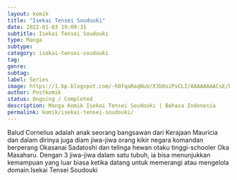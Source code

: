 ```yaml
---
layout: komik
title: "Isekai Tensei Soudouki"
date: 2022-01-03 19:09:31
subtitle: Isekai Tensei Soudouki
type: Manga
subtype: 
category: isekai-tensei-soudouki
tag: 
genre: 
subtag: 
label: Series
image: https://1.bp.blogspot.com/-h0fqaRaqNuU/X3b0xiPvCLI/AAAAAAAACsE/kSLoFb7BBpoMEyR74ufL22nY8vDEBquGACLcBGAsYHQ/s72-c/002.jpg
author: Postkomik
status: Ongoing / Completed
description: Manga Komik Isekai Tensei Soudouki | Bahasa Indonesia
permalink: komik/isekai-tensei-soudouki/
---
```




Balud Cornelius adalah anak seorang bangsawan dari Kerajaan Mauricia dan dalam dirinya juga diam jiwa-jiwa orang kikir negara komandan berperang Okasanai Sadatoshi dan telinga hewan otaku tinggi-schooler Oka Masaharu. Dengan 3 jiwa-jiwa dalam satu tubuh, ia bisa menunjukkan kemampuan yang luar biasa ketika datang untuk memerangi atau mengelola domain.Isekai Tensei Soudouki
